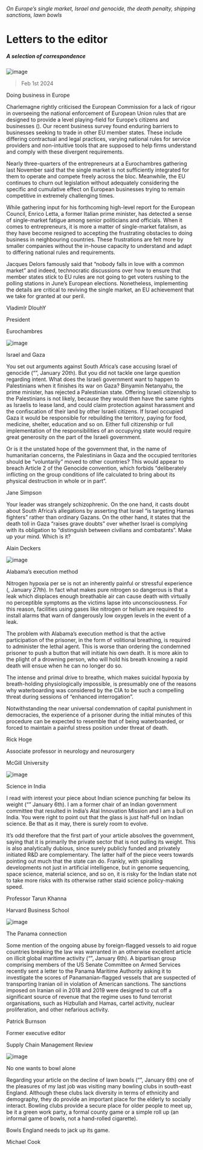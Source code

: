 ###### On Europe’s single market, Israel and genocide, the death penalty, shipping sanctions, lawn bowls
# Letters to the editor 
##### A selection of correspondence 
![image](images/20240113_EUD000.jpg) 
> Feb 1st 2024 

Doing business in Europe
Charlemagne rightly criticised the European Commission for a lack of rigour in overseeing the national enforcement of European Union rules that are designed to provide a level playing-field for Europe’s citizens and businesses (). Our recent business survey found enduring barriers to businesses seeking to trade in other EU member states. These include differing contractual and legal practices, varying national rules for service providers and non-intuitive tools that are supposed to help firms understand and comply with these divergent requirements. 
Nearly three-quarters of the entrepreneurs at a Eurochambres gathering last November said that the single market is not sufficiently integrated for them to operate and compete freely across the bloc. Meanwhile, the EU continues to churn out legislation without adequately considering the specific and cumulative effect on European businesses trying to remain competitive in extremely challenging times.
While gathering input for his forthcoming high-level report for the European Council, Enrico Letta, a former Italian prime minister, has detected a sense of single-market fatigue among senior politicians and officials. When it comes to entrepreneurs, it is more a matter of single-market fatalism, as they have become resigned to accepting the frustrating obstacles to doing business in neighbouring countries. These frustrations are felt more by smaller companies without the in-house capacity to understand and adapt to differing national rules and requirements. 
Jacques Delors famously said that “nobody falls in love with a common market” and indeed, technocratic discussions over how to ensure that member states stick to EU rules are not going to get voters rushing to the polling stations in June’s European elections. Nonetheless, implementing the details are critical to reviving the single market, an EU achievement that we take for granted at our peril.
VladimIr DlouhY 
President
Eurochambres

![image](images/20240120_LDP501.jpg) 

Israel and Gaza
You set out arguments against South Africa’s case accusing Israel of genocide (“”, January 20th). But you did not tackle one large question regarding intent. What does the Israeli government want to happen to Palestinians when it finishes its war on Gaza? Binyamin Netanyahu, the prime minister, has rejected a Palestinian state. Offering Israeli citizenship to the Palestinians is not likely, because they would then have the same rights as Israelis to lease land, and could claim protection against harassment and the confiscation of their land by other Israeli citizens. If Israel occupied Gaza it would be responsible for rebuilding the territory, paying for food, medicine, shelter, education and so on. Either full citizenship or full implementation of the responsibilities of an occupying state would require great generosity on the part of the Israeli government.
Or is it the unstated hope of the government that, in the name of humanitarian concerns, the Palestinians in Gaza and the occupied territories should be “voluntarily” moved to other countries? This would appear to breach Article 2 of the Genocide convention, which forbids “deliberately inflicting on the group conditions of life calculated to bring about its physical destruction in whole or in part”.
Jane Simpson

Your leader was strangely schizophrenic. On the one hand, it casts doubt about South Africa’s allegations by asserting that Israel “is targeting Hamas fighters” rather than ordinary Gazans. On the other hand, it states that the death toll in Gaza “raises grave doubts” over whether Israel is complying with its obligation to “distinguish between civilians and combatants”. Make up your mind. Which is it?
Alain Deckers

![image](images/20240203_BLP903.jpg) 

Alabama’s execution method
Nitrogen hypoxia per se is not an inherently painful or stressful experience (, January 27th). In fact what makes pure nitrogen so dangerous is that a leak which displaces enough breathable air can cause death with virtually no perceptible symptoms as the victims lapse into unconsciousness. For this reason, facilities using gases like nitrogen or helium are required to install alarms that warn of dangerously low oxygen levels in the event of a leak. 
The problem with Alabama’s execution method is that the active participation of the prisoner, in the form of volitional breathing, is required to administer the lethal agent. This is worse than ordering the condemned prisoner to push a button that will initiate his own death. It is more akin to the plight of a drowning person, who will hold his breath knowing a rapid death will ensue when he can no longer do so. 
The intense and primal drive to breathe, which makes suicidal hypoxia by breath-holding physiologically impossible, is presumably one of the reasons why waterboarding was considered by the CIA to be such a compelling threat during sessions of “enhanced interrogation”. 
Notwithstanding the near universal condemnation of capital punishment in democracies, the experience of a prisoner during the initial minutes of this procedure can be expected to resemble that of being waterboarded, or forced to maintain a painful stress position under threat of death.
Rick Hoge 
Associate professor in neurology and neurosurgery 
McGill University 

![image](images/20240106_STP001.jpg) 

Science in India
I read with interest your piece about Indian science punching far below its weight (“” January 6th). I am a former chair of an Indian government committee that resulted in India’s Atal Innovation Mission and I am a bull on India. You were right to point out that the glass is just half-full on Indian science. Be that as it may, there is surely room to evolve.
It’s odd therefore that the first part of your article absolves the government, saying that it is primarily the private sector that is not pulling its weight. This is also analytically dubious, since surely publicly funded and privately initiated R&amp;D are complementary. The latter half of the piece veers towards pointing out much that the state can do. Frankly, with spiralling developments not just in artificial intelligence, but in genome sequencing, space science, material science, and so on, it is risky for the Indian state not to take more risks with its otherwise rather staid science policy-making speed.
Professor Tarun Khanna
Harvard Business School

![image](images/20240106_STP502.jpg) 

The Panama connection
Some mention of the ongoing abuse by foreign-flagged vessels to aid rogue countries breaking the law was warranted in an otherwise excellent article on illicit global maritime activity (“”, January 6th). A bipartisan group comprising members of the US Senate Committee on Armed Services recently sent a letter to the Panama Maritime Authority asking it to investigate the scores of Panamanian-flagged vessels that are suspected of transporting Iranian oil in violation of American sanctions. The sanctions imposed on Iranian oil in 2018 and 2019 were designed to cut off a significant source of revenue that the regime uses to fund terrorist organisations, such as Hizbullah and Hamas, cartel activity, nuclear proliferation, and other nefarious activity.
Patrick Burnson
Former executive editor 
Supply Chain Management Review

![image](images/20240106_BRP002.jpg) 

No one wants to bowl alone
Regarding your article on the decline of lawn bowls (“”, January 6th) one of the pleasures of my last job was visiting many bowling clubs in south-east England. Although these clubs lack diversity in terms of ethnicity and demography, they do provide an important place for the elderly to socially interact. Bowling clubs provide a secure place for older people to meet up, be it a green work party, a formal county game or a simple roll up (an informal game of bowls, not a hand-rolled cigarette). 
Bowls England needs to jack up its game.
Michael Cook

